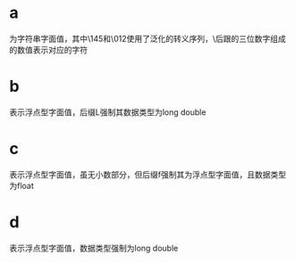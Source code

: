 # a

为字符串字面值，其中\145和\012使用了泛化的转义序列，\后跟的三位数字组成的数值表示对应的字符

# b

表示浮点型字面值，后缀L强制其数据类型为long double

# c

表示浮点型字面值，虽无小数部分，但后缀f强制其为浮点型字面值，且数据类型为float

# d

表示浮点型字面值，数据类型强制为long double